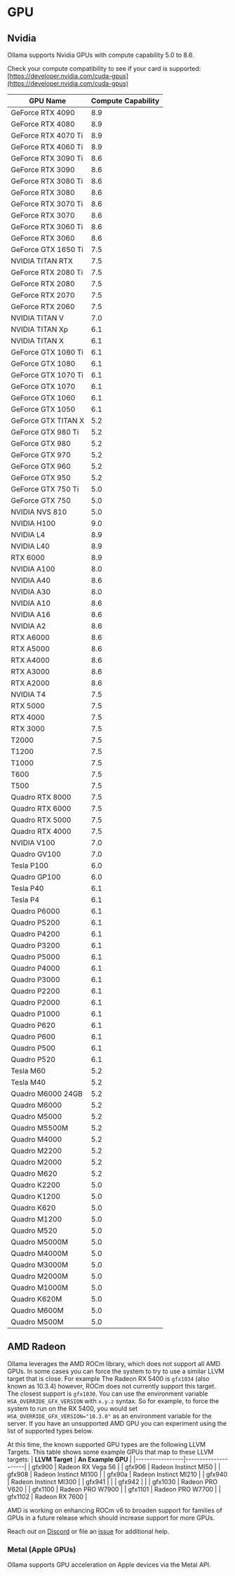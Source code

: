 # GPU
## Nvidia
Ollama supports Nvidia GPUs with compute capability 5.0 to 8.6.

Check your compute compatibility to see if your card is supported:
[https://developer.nvidia.com/cuda-gpus](https://developer.nvidia.com/cuda-gpus)

| GPU Name                | Compute Capability |
|-------------------------|--------------------|
| GeForce RTX 4090        | 8.9                |
| GeForce RTX 4080        | 8.9                |
| GeForce RTX 4070 Ti     | 8.9                |
| GeForce RTX 4060 Ti     | 8.9                |
| GeForce RTX 3090 Ti     | 8.6                |
| GeForce RTX 3090        | 8.6                |
| GeForce RTX 3080 Ti     | 8.6                |
| GeForce RTX 3080        | 8.6                |
| GeForce RTX 3070 Ti     | 8.6                |
| GeForce RTX 3070        | 8.6                |
| GeForce RTX 3060 Ti     | 8.6                |
| GeForce RTX 3060        | 8.6                |
| GeForce GTX 1650 Ti     | 7.5                |
| NVIDIA TITAN RTX        | 7.5                |
| GeForce RTX 2080 Ti     | 7.5                |
| GeForce RTX 2080        | 7.5                |
| GeForce RTX 2070        | 7.5                |
| GeForce RTX 2060        | 7.5                |
| NVIDIA TITAN V          | 7.0                |
| NVIDIA TITAN Xp         | 6.1                |
| NVIDIA TITAN X          | 6.1                |
| GeForce GTX 1080 Ti     | 6.1                |
| GeForce GTX 1080        | 6.1                |
| GeForce GTX 1070 Ti     | 6.1                |
| GeForce GTX 1070        | 6.1                |
| GeForce GTX 1060        | 6.1                |
| GeForce GTX 1050        | 6.1                |
| GeForce GTX TITAN X     | 5.2                |
| GeForce GTX 980 Ti      | 5.2                |
| GeForce GTX 980         | 5.2                |
| GeForce GTX 970         | 5.2                |
| GeForce GTX 960         | 5.2                |
| GeForce GTX 950         | 5.2                |
| GeForce GTX 750 Ti      | 5.0                |
| GeForce GTX 750         | 5.0                |
| NVIDIA NVS 810          | 5.0                |
| NVIDIA H100             | 9.0                |
| NVIDIA L4               | 8.9                |
| NVIDIA L40              | 8.9                |
| RTX 6000                | 8.9                |
| NVIDIA A100             | 8.0                |
| NVIDIA A40              | 8.6                |
| NVIDIA A30              | 8.0                |
| NVIDIA A10              | 8.6                |
| NVIDIA A16              | 8.6                |
| NVIDIA A2               | 8.6                |
| RTX A6000               | 8.6                |
| RTX A5000               | 8.6                |
| RTX A4000               | 8.6                |
| RTX A3000               | 8.6                |
| RTX A2000               | 8.6                |
| NVIDIA T4               | 7.5                |
| RTX 5000                | 7.5                |
| RTX 4000                | 7.5                |
| RTX 3000                | 7.5                |
| T2000                   | 7.5                |
| T1200                   | 7.5                |
| T1000                   | 7.5                |
| T600                    | 7.5                |
| T500                    | 7.5                |
| Quadro RTX 8000         | 7.5                |
| Quadro RTX 6000         | 7.5                |
| Quadro RTX 5000         | 7.5                |
| Quadro RTX 4000         | 7.5                |
| NVIDIA V100             | 7.0                |
| Quadro GV100            | 7.0                |
| Tesla P100              | 6.0                |
| Quadro GP100            | 6.0                |
| Tesla P40               | 6.1                |
| Tesla P4                | 6.1                |
| Quadro P6000            | 6.1                |
| Quadro P5200            | 6.1                |
| Quadro P4200            | 6.1                |
| Quadro P3200            | 6.1                |
| Quadro P5000            | 6.1                |
| Quadro P4000            | 6.1                |
| Quadro P3000            | 6.1                |
| Quadro P2200            | 6.1                |
| Quadro P2000            | 6.1                |
| Quadro P1000            | 6.1                |
| Quadro P620             | 6.1                |
| Quadro P600             | 6.1                |
| Quadro P500             | 6.1                |
| Quadro P520             | 6.1                |
| Tesla M60               | 5.2                |
| Tesla M40               | 5.2                |
| Quadro M6000 24GB       | 5.2                |
| Quadro M6000            | 5.2                |
| Quadro M5000            | 5.2                |
| Quadro M5500M           | 5.2                |
| Quadro M4000            | 5.2                |
| Quadro M2200            | 5.2                |
| Quadro M2000            | 5.2                |
| Quadro M620             | 5.2                |
| Quadro K2200            | 5.0                |
| Quadro K1200            | 5.0                |
| Quadro K620             | 5.0                |
| Quadro M1200            | 5.0                |
| Quadro M520             | 5.0                |
| Quadro M5000M           | 5.0                |
| Quadro M4000M           | 5.0                |
| Quadro M3000M           | 5.0                |
| Quadro M2000M           | 5.0                |
| Quadro M1000M           | 5.0                |
| Quadro K620M            | 5.0                |
| Quadro M600M            | 5.0                |
| Quadro M500M            | 5.0                |

## AMD Radeon

Ollama leverages the AMD ROCm library, which does not support all AMD GPUs. In
some cases you can force the system to try to use a similar LLVM target that is
close.  For example The Radeon RX 5400 is `gfx1034` (also known as 10.3.4)
however, ROCm does not currently support this target. The closest support is
`gfx1030`.  You can use the environment variable `HSA_OVERRIDE_GFX_VERSION` with
`x.y.z` syntax.  So for example, to force the system to run on the RX 5400, you
would set `HSA_OVERRIDE_GFX_VERSION="10.3.0"` as an environment variable for the
server.  If you have an unsupported AMD GPU you can experiment using the list of
supported types below.

At this time, the known supported GPU types are the following LLVM Targets.
This table shows some example GPUs that map to these LLVM targets:
| **LLVM Target** | **An Example GPU** |
|-----------------|---------------------|
| gfx900 | Radeon RX Vega 56 |
| gfx906 | Radeon Instinct MI50 |
| gfx908 | Radeon Instinct MI100 |
| gfx90a | Radeon Instinct MI210 |
| gfx940 | Radeon Instinct MI300 |
| gfx941 | |
| gfx942 | |
| gfx1030 | Radeon PRO V620 |
| gfx1100 | Radeon PRO W7900 |
| gfx1101 | Radeon PRO W7700 |
| gfx1102 | Radeon RX 7600 |

AMD is working on enhancing ROCm v6 to broaden support for families of GPUs in a
future release which should increase support for more GPUs.

Reach out on [Discord](https://discord.gg/ollama) or file an
[issue](https://github.com/ollama/ollama/issues) for additional help.

### Metal (Apple GPUs)
Ollama supports GPU acceleration on Apple devices via the Metal API.